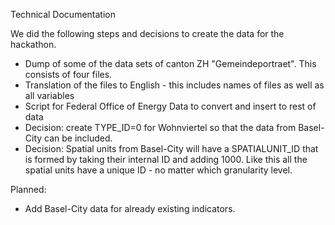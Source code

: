 Technical Documentation

We did the following steps and decisions to create the data for the hackathon.

- Dump of some of the data sets of canton ZH "Gemeindeportraet". This consists of four files.
- Translation of the files to English - this includes names of files as well as all variables
- Script for Federal Office of Energy Data to convert and insert to rest of data
- Decision: create TYPE_ID=0 for Wohnviertel so that the data from Basel-City can be included. 
- Decision: Spatial units from Basel-City will have a SPATIALUNIT_ID that is formed by taking their internal ID and adding 1000. Like this all the spatial units have a unique ID - no matter which granularity level.

Planned:
- Add Basel-City data for already existing indicators. 

